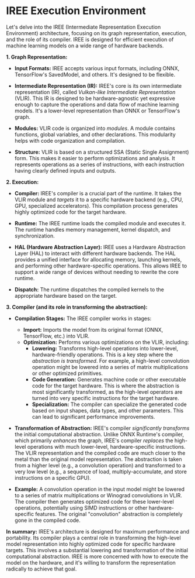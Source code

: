 # IREE Execution Environment

Let's delve into the IREE (Intermediate Representation Execution Environment) architecture, focusing on its graph representation, execution, and the role of its compiler.  IREE is designed for efficient execution of machine learning models on a wide range of hardware backends.

**1. Graph Representation:**

* **Input Formats:** IREE accepts various input formats, including ONNX, TensorFlow's SavedModel, and others.  It's designed to be flexible.

* **Intermediate Representation (IR):** IREE's core is its own intermediate representation (IR), called *Vulkan-like Intermediate Representation* (VLIR).  This IR is designed to be hardware-agnostic yet expressive enough to capture the operations and data flow of machine learning models.  It's a lower-level representation than ONNX or TensorFlow's graph.

* **Modules:**  VLIR code is organized into *modules*. A module contains functions, global variables, and other declarations.  This modularity helps with code organization and compilation.

* **Structure:** VLIR is based on a structured SSA (Static Single Assignment) form.  This makes it easier to perform optimizations and analysis.  It represents operations as a series of instructions, with each instruction having clearly defined inputs and outputs.

**2. Execution:**

* **Compiler:** IREE's compiler is a crucial part of the runtime.  It takes the VLIR module and *targets* it to a specific hardware backend (e.g., CPU, GPU, specialized accelerators).  This compilation process generates highly optimized code for the target hardware.

* **Runtime:**  The IREE runtime loads the compiled module and executes it.  The runtime handles memory management, kernel dispatch, and synchronization.

* **HAL (Hardware Abstraction Layer):** IREE uses a Hardware Abstraction Layer (HAL) to interact with different hardware backends.  The HAL provides a unified interface for allocating memory, launching kernels, and performing other hardware-specific operations.  This allows IREE to support a wide range of devices without needing to rewrite the core runtime.

* **Dispatch:** The runtime dispatches the compiled kernels to the appropriate hardware based on the target.

**3. Compiler (and its role in transforming the abstraction):**

* **Compilation Stages:**  The IREE compiler works in stages:
    * **Import:** Imports the model from its original format (ONNX, TensorFlow, etc.) into VLIR.
    * **Optimization:** Performs various optimizations on the VLIR, including:
        * **Lowering:**  Transforms high-level operations into lower-level, hardware-friendly operations. This is a key step where the *abstraction is transformed*. For example, a high-level convolution operation might be lowered into a series of matrix multiplications or other optimized primitives.
        * **Code Generation:** Generates machine code or other executable code for the target hardware.  This is where the abstraction is most significantly transformed, as the high-level operators are turned into very specific instructions for the target hardware.
        * **Specialization:** The compiler can specialize the generated code based on input shapes, data types, and other parameters. This can lead to significant performance improvements.

* **Transformation of Abstraction:**  IREE's compiler *significantly transforms* the initial computational abstraction.  Unlike ONNX Runtime's compiler, which primarily *enhances* the graph, IREE's compiler *replaces* the high-level operations with much lower-level, hardware-specific instructions.  The VLIR representation and the compiled code are much closer to the metal than the original model representation.  The abstraction is taken from a higher level (e.g., a convolution operation) and transformed to a very low level (e.g., a sequence of load, multiply-accumulate, and store instructions on a specific GPU).

* **Example:** A convolution operation in the input model might be lowered to a series of matrix multiplications or Winograd convolutions in VLIR.  The compiler then generates optimized code for these lower-level operations, potentially using SIMD instructions or other hardware-specific features.  The original "convolution" abstraction is completely gone in the compiled code.

**In summary:** IREE's architecture is designed for maximum performance and portability. Its compiler plays a central role in transforming the high-level model representation into highly optimized code for specific hardware targets.  This involves a substantial lowering and transformation of the initial computational abstraction.  IREE is more concerned with how to execute the model on the hardware, and it's willing to transform the representation radically to achieve that goal.
